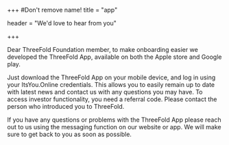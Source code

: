 +++
#Don't remove name!
title = "app"

header = "We'd love to hear from you"

+++

Dear ThreeFold Foundation member, to make onboarding easier we developed the ThreeFold App, available on both the Apple store and Google play.

Just download the ThreeFold App on your mobile device, and log in using your ItsYou.Online credentials. This allows you to easily remain up to date with latest news and contact us with any questions you may have.
To access investor functionality, you need a referral code. Please contact the person who introduced you to ThreeFold.

If you have any questions or problems with the ThreeFold App please reach out to us using the messaging function on our website or app. We will make sure to get back to you as soon as possible.